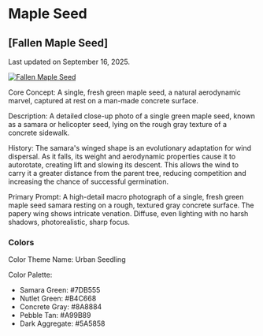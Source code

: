 # Maple Seed

## [Fallen Maple Seed]

Last updated on September 16, 2025.

[![Fallen Maple Seed](https://i.ibb.co/qFC5BZKw/PXL-20250912-230559049-MACRO-FOCUS.jpg)](https://ibb.co/k6J1KdjF)

Core Concept: A single, fresh green maple seed, a natural aerodynamic marvel, captured at rest on a man-made concrete surface.

Description: A detailed close-up photo of a single green maple seed, known as a samara or helicopter seed, lying on the rough gray texture of a concrete sidewalk.

History: The samara's winged shape is an evolutionary adaptation for wind dispersal. As it falls, its weight and aerodynamic properties cause it to autorotate, creating lift and slowing its descent. This allows the wind to carry it a greater distance from the parent tree, reducing competition and increasing the chance of successful germination.

Primary Prompt: A high-detail macro photograph of a single, fresh green maple seed samara resting on a rough, textured gray concrete surface. The papery wing shows intricate venation. Diffuse, even lighting with no harsh shadows, photorealistic, sharp focus.

### Colors

Color Theme Name: Urban Seedling

Color Palette:

- Samara Green: #7DB555
- Nutlet Green: #B4C668
- Concrete Gray: #8A8884
- Pebble Tan: #A99B89
- Dark Aggregate: #5A5858